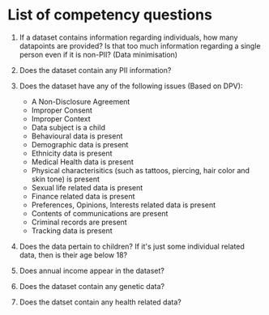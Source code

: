 # List of competency questions

1. If a dataset contains information regarding individuals, how many datapoints are provided? Is that too much information regarding a single person even if it is non-PII? (Data minimisation)

2. Does the dataset contain any PII information?

3. Does the dataset have any of the following issues (Based on DPV):
    * A Non-Disclosure Agreement
    * Improper Consent
    * Improper Context
    * Data subject is a child
    * Behavioural data is present
    * Demographic data is present
    * Ethnicity data is present
    * Medical Health data is present
    * Physical characterisitics (such as tattoos, piercing, hair color and skin tone) is present
    * Sexual life related data is present
    * Finance related data is present
    * Preferences, Opinions, Interests related data is present
    * Contents of communications are present
    * Criminal records are present
    * Tracking data is present

4. Does the data pertain to children? If it's just some individual related data, then is their age below 18?

5. Does annual income appear in the dataset?

6. Does the dataset contain any genetic data?

7. Does the datset contain any health related data?
